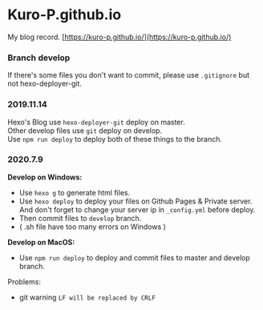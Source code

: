 # Kuro-P.github.io
My blog record. [https://kuro-p.github.io/](https://kuro-p.github.io/)

### Branch develop
If there's some files you don't want to commit, please use `.gitignore` but not hexo-deployer-git.

### 2019.11.14
Hexo's Blog use `hexo-deployer-git` deploy on master.<br/>
Other develop files use `git` deploy on develop.<br/>
Use `npm run deploy` to deploy both of these things to the branch.<br/>

### 2020.7.9
__Develop on Windows:__
* Use `hexo g` to generate html files.
* Use `hexo deploy` to deploy your files on Github Pages & Private server. And don't forget to change your server ip in `_config.yml` before deploy.
* Then commit files to `develop` branch.
* ( .sh file have too many errors on Windows )

__Develop on MacOS:__
* Use `npm run deploy` to deploy and commit files to master and develop branch.

Problems:

* git warning  `LF will be replaced by CRLF` 